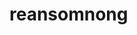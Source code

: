 # reansomnong

<picture>
  <source media="(prefers-color-scheme: dark)" srcset="[https://user-images.githubusercontent.com/25423296/163456776-7f95b81a-f1ed-45f7-b7ab-8fa810d529fa.png](https://encrypted-tbn0.gstatic.com/images?q=tbn:ANd9GcQMXtjehikvDiQpQ6Y6Lt3vfrzkxUtVELeDzw&s)">
 
</picture>
